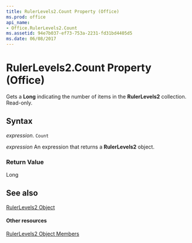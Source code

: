```yaml
---
title: RulerLevels2.Count Property (Office)
ms.prod: office
api_name:
- Office.RulerLevels2.Count
ms.assetid: 94e7b037-ef73-753a-2231-fd31bd4405d5
ms.date: 06/08/2017
---
```



# RulerLevels2.Count Property (Office)

Gets a  **Long** indicating the number of items in the **RulerLevels2** collection. Read-only.


## Syntax

 _expression_. `Count`

 _expression_ An expression that returns a **RulerLevels2** object.


### Return Value

Long


## See also


[RulerLevels2 Object](rulerlevels2-object-office.md)
#### Other resources


[RulerLevels2 Object Members](rulerlevels2-members-office.md)

